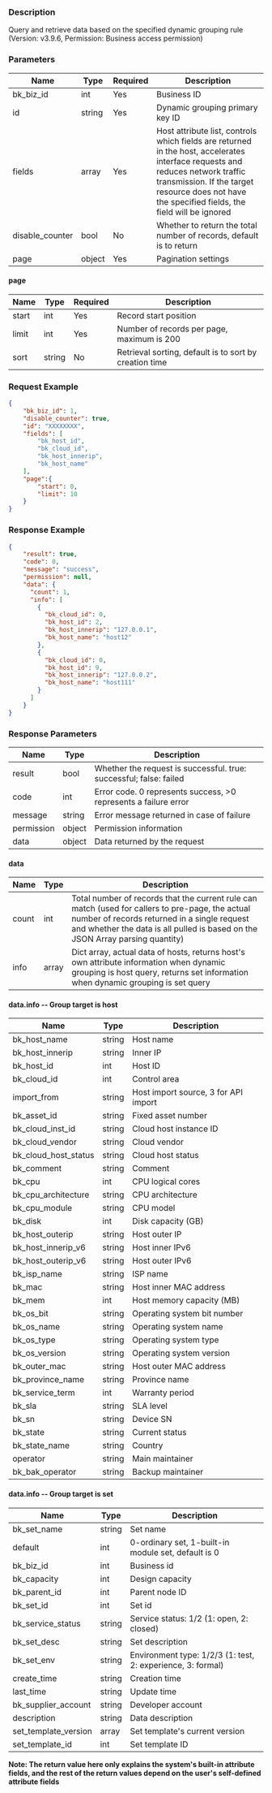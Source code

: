 ### Description

Query and retrieve data based on the specified dynamic grouping rule (Version: v3.9.6, Permission: Business access
permission)

### Parameters

| Name            | Type   | Required | Description                                                                                                                                                                                                                        |
|-----------------|--------|----------|------------------------------------------------------------------------------------------------------------------------------------------------------------------------------------------------------------------------------------|
| bk_biz_id       | int    | Yes      | Business ID                                                                                                                                                                                                                        |
| id              | string | Yes      | Dynamic grouping primary key ID                                                                                                                                                                                                    |
| fields          | array  | Yes      | Host attribute list, controls which fields are returned in the host, accelerates interface requests and reduces network traffic transmission. If the target resource does not have the specified fields, the field will be ignored |
| disable_counter | bool   | No       | Whether to return the total number of records, default is to return                                                                                                                                                                |
| page            | object | Yes      | Pagination settings                                                                                                                                                                                                                |

#### page

| Name  | Type   | Required | Description                                            |
|-------|--------|----------|--------------------------------------------------------|
| start | int    | Yes      | Record start position                                  |
| limit | int    | Yes      | Number of records per page, maximum is 200             |
| sort  | string | No       | Retrieval sorting, default is to sort by creation time |

### Request Example

```json
{
    "bk_biz_id": 1,
    "disable_counter": true,
    "id": "XXXXXXXX",
    "fields": [
        "bk_host_id",
        "bk_cloud_id",
        "bk_host_innerip",
        "bk_host_name"
    ],
    "page":{
        "start": 0,
        "limit": 10
    }
}
```

### Response Example

```json
{
    "result": true,
    "code": 0,
    "message": "success",
    "permission": null,
    "data": {
      "count": 1,
      "info": [
        {
          "bk_cloud_id": 0,
          "bk_host_id": 2,
          "bk_host_innerip": "127.0.0.1",
          "bk_host_name": "host12"
        },
        {
          "bk_cloud_id": 0,
          "bk_host_id": 9,
          "bk_host_innerip": "127.0.0.2",
          "bk_host_name": "host111"
        }
      ]
    }
}
```

### Response Parameters

| Name       | Type   | Description                                                        |
|------------|--------|--------------------------------------------------------------------|
| result     | bool   | Whether the request is successful. true: successful; false: failed |
| code       | int    | Error code. 0 represents success, >0 represents a failure error    |
| message    | string | Error message returned in case of failure                          |
| permission | object | Permission information                                             |
| data       | object | Data returned by the request                                       |

#### data

| Name  | Type  | Description                                                                                                                                                                                                                      |
|-------|-------|----------------------------------------------------------------------------------------------------------------------------------------------------------------------------------------------------------------------------------|
| count | int   | Total number of records that the current rule can match (used for callers to pre-page, the actual number of records returned in a single request and whether the data is all pulled is based on the JSON Array parsing quantity) |
| info  | array | Dict array, actual data of hosts, returns host's own attribute information when dynamic grouping is host query, returns set information when dynamic grouping is set query                                                       |

#### data.info -- Group target is host

| Name                 | Type   | Description                          |
|----------------------|--------|--------------------------------------|
| bk_host_name         | string | Host name                            |
| bk_host_innerip      | string | Inner IP                             |
| bk_host_id           | int    | Host ID                              |
| bk_cloud_id          | int    | Control area                         |
| import_from          | string | Host import source, 3 for API import |
| bk_asset_id          | string | Fixed asset number                   |
| bk_cloud_inst_id     | string | Cloud host instance ID               |
| bk_cloud_vendor      | string | Cloud vendor                         |
| bk_cloud_host_status | string | Cloud host status                    |
| bk_comment           | string | Comment                              |
| bk_cpu               | int    | CPU logical cores                    |
| bk_cpu_architecture  | string | CPU architecture                     |
| bk_cpu_module        | string | CPU model                            |
| bk_disk              | int    | Disk capacity (GB)                   |
| bk_host_outerip      | string | Host outer IP                        |
| bk_host_innerip_v6   | string | Host inner IPv6                      |
| bk_host_outerip_v6   | string | Host outer IPv6                      |
| bk_isp_name          | string | ISP name                             |
| bk_mac               | string | Host inner MAC address               |
| bk_mem               | int    | Host memory capacity (MB)            |
| bk_os_bit            | string | Operating system bit number          |
| bk_os_name           | string | Operating system name                |
| bk_os_type           | string | Operating system type                |
| bk_os_version        | string | Operating system version             |
| bk_outer_mac         | string | Host outer MAC address               |
| bk_province_name     | string | Province name                        |
| bk_service_term      | int    | Warranty period                      |
| bk_sla               | string | SLA level                            |
| bk_sn                | string | Device SN                            |
| bk_state             | string | Current status                       |
| bk_state_name        | string | Country                              |
| operator             | string | Main maintainer                      |
| bk_bak_operator      | string | Backup maintainer                    |

#### data.info -- Group target is set

| Name                 | Type   | Description                                                 |
|----------------------|--------|-------------------------------------------------------------|
| bk_set_name          | string | Set name                                                    |
| default              | int    | 0-ordinary set, 1-built-in module set, default is 0         |
| bk_biz_id            | int    | Business id                                                 |
| bk_capacity          | int    | Design capacity                                             |
| bk_parent_id         | int    | Parent node ID                                              |
| bk_set_id            | int    | Set id                                                      |
| bk_service_status    | string | Service status: 1/2 (1: open, 2: closed)                    |
| bk_set_desc          | string | Set description                                             |
| bk_set_env           | string | Environment type: 1/2/3 (1: test, 2: experience, 3: formal) |
| create_time          | string | Creation time                                               |
| last_time            | string | Update time                                                 |
| bk_supplier_account  | string | Developer account                                           |
| description          | string | Data description                                            |
| set_template_version | array  | Set template's current version                              |
| set_template_id      | int    | Set template ID                                             |

**Note: The return value here only explains the system's built-in attribute fields, and the rest of the return values
depend on the user's self-defined attribute fields**
